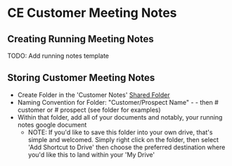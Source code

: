 # CE Customer Meeting Notes

## Creating Running Meeting Notes
TODO: Add running notes template 

## Storing Customer Meeting Notes
- Create Folder in the 'Customer Notes' [Shared Folder](https://drive.google.com/drive/folders/1OsRinDgrC53Zaue8ToTToXbVnW8HPoeA)
- Naming Convention for Folder: "Customer/Prospect Name" - - then # customer or # prospect (see folder for examples)
- Within that folder, add all of your documents and notably, your running notes google document 
  - NOTE: If you'd like to save this folder into your own drive, that's simple and welcomed. Simply right click on the folder, then select 'Add Shortcut to Drive' then choose the preferred destination where you'd like this to land within your 'My Drive'
